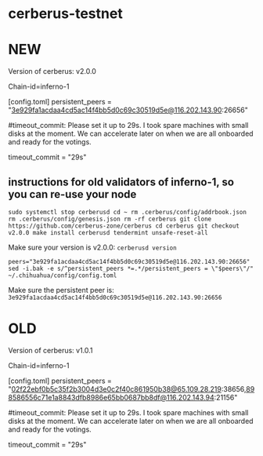 # cerberus-testnet

# NEW
Version of cerberus: v2.0.0

Chain-id=inferno-1

[config.toml]
persistent_peers = "3e929fa1acdaa4cd5ac14f4bb5d0c69c30519d5e@116.202.143.90:26656"


#timeout_commit: Please set it up to 29s. I took spare machines with small disks at the moment. We can accelerate later on when we are all onboarded and ready for the votings. 

timeout_commit = "29s"

## instructions for old validators of inferno-1, so you can re-use your node


`sudo systemctl stop cerberusd
cd ~
rm .cerberus/config/addrbook.json
rm .cerberus/config/genesis.json
rm -rf cerberus
git clone https://github.com/cerberus-zone/cerberus
cd cerberus
git checkout v2.0.0
make install
cerberusd tendermint unsafe-reset-all`

Make sure your version is v2.0.0:
`cerberusd version`


`peers="3e929fa1acdaa4cd5ac14f4bb5d0c69c30519d5e@116.202.143.90:26656"
sed -i.bak -e s/^persistent_peers *=.*/persistent_peers = \"$peers\"/" ~/.chihuahua/config/config.toml`


Make sure the persistent peer is: `3e929fa1acdaa4cd5ac14f4bb5d0c69c30519d5e@116.202.143.90:26656`


# OLD
Version of cerberus: v1.0.1

Chain-id=inferno-1

[config.toml]
persistent_peers = "02f22ebf0b5c35f2b3004d3e0c2f40c861950b38@65.109.28.219:38656,898586556c71e1a8843dfb8986e65bb0687bb8df@116.202.143.94:21156"


#timeout_commit: Please set it up to 29s. I took spare machines with small disks at the moment. We can accelerate later on when we are all onboarded and ready for the votings. 

timeout_commit = "29s"


